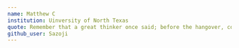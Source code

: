 ```yaml
---
name: Matthew C
institution: Uinversity of North Texas
quote: Remember that a great thinker once said; before the hangover, comes the screaming.
github_user: Sazoji
---
```

